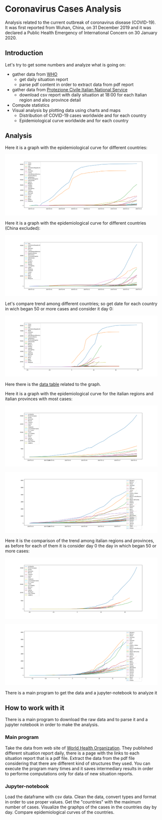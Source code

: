 # Coronavirus Cases Analysis

Analysis related to the current outbreak of coronavirus disease (COVID-19). It was first reported from Wuhan, China, on 31 December 2019 and it was declared a Public Health Emergency of International Concern on 30 January 2020.

## Introduction

Let's try to get some numbers and analyze what is going on:
 - gather data from [WHO](https://www.who.int/emergencies/diseases/novel-coronavirus-2019/situation-reports/)
    - get daily situation report
    - parse pdf content in order to extract data from pdf report
 - gather data from [Protezione Civile Italian National Service](https://github.com/pcm-dpc/COVID-19)
    - download csv report with daily situation at 18:00 for each Italian region and also province detail
 - Compute statistics
 - Visual analysis by plotting data using charts and maps
   - Distribution of COVID-19 cases worldwide and for each country
   - Epidemiological curve worldwide and for each country

## Analysis

Here it is a graph with the epidemiological curve for different countries:

![](./epidemiologicalCurveByCountry.png)

Here it is a graph with the epidemiological curve for different countries (China excluded):

![](./epidemiologicalCurveByCountryWithoutChina.png)

Let's compare trend among different countries; so get date for each country in wich began 50 or more cases and consider it day 0:

![](./epidemiologicalCurveByCountryRel.png)

Here there is the [data table](./casesByCountry.csv) related to the graph.

Here it is a graph with the epidemiological curve for the italian regions and italian provinces with most cases:

![](./epidemiologicalCurveByRegionITA.png)

![](./epidemiologicalCurveByProvinceITA.png)

Here it is the comparison of the trend among italian regions and provinces, as before for each of them it is consider day 0 the day in which began 50 or more cases:

![](./epidemiologicalCurveByRegionITARel.png)

![](./epidemiologicalCurveByProvinceITARel.png)

There is a main program to get the data and a jupyter-notebook to analyze it

## How to work with it

There is a main program to download the raw data and to parse it and a jupyter notebook in order to make the analysis.

### Main program

Take the data from web site of [World Health Organization](https://www.who.int/).
They published different situation report daily, there is a page with the links to each situation report that is a pdf file.
Extract the data from the pdf file considering that there are different kind of structures they used.
You can execute the program many times and it saves intermediary results in order to performe computations only for data of new situation reports.

### Jupyter-notebook

Load the dataframe with csv data.
Clean the data, convert types and format in order to use proper values.
Get the "countries" with the maximum number of cases.
Visualize the graphps of the cases in the countries day by day.
Compare epidemiological curves of the countries.


